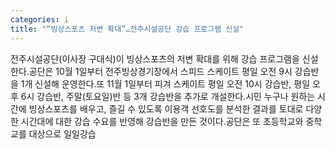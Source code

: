 ```yaml
---
categories: i
title: "“빙상스포츠 저변 확대”…전주시설공단 강습 프로그램 신설"
---
```

전주시설공단(이사장 구대식)이 빙상스포츠의 저변 확대를 위해 강습 프로그램을 신설한다.공단은 10월 1일부터 전주빙상경기장에서 스피드 스케이트 평일 오전 9시 강습반을 1개 신설해 운영한다.또 11월 1일부터 피겨 스케이트 평일 오전 10시 강습반, 평일 오후 6시 강습반, 주말(토요일)반 등 3개 강습반을 추가로 개설한다.시민 누구나 원하는 시간에 빙상스포츠를 배우고, 즐길 수 있도록 이용객 선호도를 분석한 결과를 토대로 다양한 시간대에 대한 강습 수요를 반영해 강습반을 만든 것이다.공단은 또 초등학교와 중학교를 대상으로 일일강습